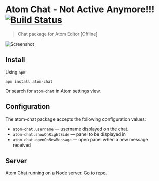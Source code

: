 Atom Chat - Not Active Anymore!!! [![Build Status](https://travis-ci.org/mertkahyaoglu/atom-chat.svg?branch=master)](https://travis-ci.org/mertkahyaoglu/atom-chat)
==========

>Chat package for Atom Editor [Offline]

![Screenshot](https://github.com/mertkahyaoglu/atom-chat/blob/master/screenshot.png?raw=true)

## Install

Using `apm`:

```
apm install atom-chat
```

Or search for `atom-chat` in Atom settings view.

## Configuration

The atom-chat package accepts the following configuration values:

* `atom-chat.username` &mdash; username displayed on the chat.
* `atom-chat.showOnRightSide` &mdash; panel to be displayed in
* `atom-chat.openOnNewMessage` &mdash; open panel when a new message received

## Server

Atom Chat running on a Node server. [Go to repo.](https://github.com/mertkahyaoglu/atom-chat-server)
